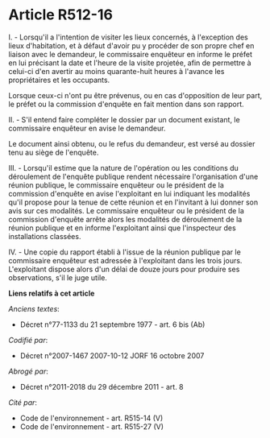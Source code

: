 # Article R512-16

I. - Lorsqu'il a l'intention de visiter les lieux concernés, à l'exception des lieux d'habitation, et à défaut d'avoir pu y
procéder de son propre chef en liaison avec le demandeur, le commissaire enquêteur en informe le préfet en lui précisant la
date et l'heure de la visite projetée, afin de permettre à celui-ci d'en avertir au moins quarante-huit heures à l'avance les
propriétaires et les occupants.

Lorsque ceux-ci n'ont pu être prévenus, ou en cas d'opposition de leur part, le préfet ou la commission d'enquête en fait
mention dans son rapport.

II. - S'il entend faire compléter le dossier par un document existant, le commissaire enquêteur en avise le demandeur.

Le document ainsi obtenu, ou le refus du demandeur, est versé au dossier tenu au siège de l'enquête.

III. - Lorsqu'il estime que la nature de l'opération ou les conditions du déroulement de l'enquête publique rendent
nécessaire l'organisation d'une réunion publique, le commissaire enquêteur ou le président de la commission d'enquête en
avise l'exploitant en lui indiquant les modalités qu'il propose pour la tenue de cette réunion et en l'invitant à lui donner
son avis sur ces modalités. Le commissaire enquêteur ou le président de la commission d'enquête arrête alors les modalités de
déroulement de la réunion publique et en informe l'exploitant ainsi que l'inspecteur des installations classées.

IV. - Une copie du rapport établi à l'issue de la réunion publique par le commissaire enquêteur est adressée à l'exploitant
dans les trois jours. L'exploitant dispose alors d'un délai de douze jours pour produire ses observations, s'il le juge
utile.

**Liens relatifs à cet article**

_Anciens textes_:

  - Décret n°77-1133 du 21 septembre 1977 - art. 6 bis (Ab)

_Codifié par_:

  - Décret n°2007-1467 2007-10-12 JORF 16 octobre 2007

_Abrogé par_:

  - Décret n°2011-2018 du 29 décembre 2011 - art. 8

_Cité par_:

  - Code de l'environnement - art. R515-14 (V)
  - Code de l'environnement - art. R515-27 (V)
